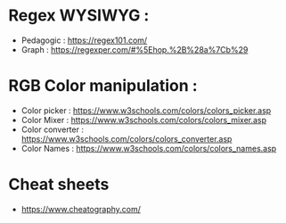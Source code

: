 # Regex WYSIWYG :
* Pedagogic : https://regex101.com/
* Graph : https://regexper.com/#%5Ehop.%2B%28a%7Cb%29

# RGB Color manipulation : 
* Color picker    : https://www.w3schools.com/colors/colors_picker.asp
* Color Mixer     : https://www.w3schools.com/colors/colors_mixer.asp
* Color converter : https://www.w3schools.com/colors/colors_converter.asp
* Color Names     : https://www.w3schools.com/colors/colors_names.asp

# Cheat sheets
* https://www.cheatography.com/
